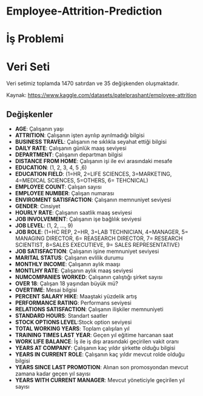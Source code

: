 # Employee-Attrition-Prediction

# İş Problemi


# Veri Seti
Veri setimiz toplamda 1470 satırdan ve 35 değişkenden oluşmaktadır.

Kaynak: https://www.kaggle.com/datasets/patelprashant/employee-attrition
## Değişkenler
* **AGE**: Çalışanın yaşı
* **ATTRITION**: Çalışanın işten ayrılıp ayrılmadığı bilgisi
* **BUSINESS TRAVEL**: Çalışanın ne sıklıkla seyahat ettiği bilgisi
* **DAILY RATE**: Çalışanın günlük maaş seviyesi
* **DEPARTMENT**: Çalışanın departman bilgisi
* **DISTANCE FROM HOME**: Çalışanın işi ile evi arasındaki mesafe
* **EDUCATION**: (1, 2, 3, 4, 5 ,6)
* **EDUCATION FIELD**: (1=HR, 2=LIFE SCIENCES, 3=MARKETING, 4=MEDICAL SCIENCES, 5=OTHERS, 6= TEHCNICAL)
* **EMPLOYEE COUNT**: Çalışan sayısı
* **EMPLOYEE NUMBER**: Çalışan numarası
* **ENVIROMENT SATISFACTION**: Çalışanın memnuniyet seviyesi
* **GENDER**: Cinsiyet
* **HOURLY RATE**: Çalışanın saatlik maaş seviyesi
* **JOB INVOLVEMENT**: Çalışanın işe bağlılık seviyesi
* **JOB LEVEL**: (1, 2, ..., 9)
* **JOB ROLE**: (1=HC REP, 2=HR, 3=LAB TECHNICIAN, 4=MANAGER, 5= MANAGING DIRECTOR, 6= REASEARCH DIRECTOR, 7= RESEARCH SCIENTIST, 8=SALES EXECUTIEVE, 9= SALES REPRESENTATIVE)
* **JOB SATISFACTION**: Çalışanın işine memnuniyet seviyesi
* **MARITAL STATUS**: Çalışanın evlilik durumu
* **MONTHLY INCOME**: Çalışanın aylık maaşı
* **MONTLHY RATE**: Çalışanın aylık maaş seviyesi
* **NUMCOMPANIES WORKED**: Çalışanın çalıştığı şirket sayısı
* **OVER 18**: Çalışan 18 yaşından büyük mü?
* **OVERTIME**: Mesai bilgisi
* **PERCENT SALARY HIKE**: Maaştaki yüzdelik artış
* **PERFORMANCE RATING**: Performans seviyesi
* **RELATIONS SATISFACTION**: Çalışanın ilişkiler memnuniyeti
* **STANDARD HOURS**: Standart saatler
* **STOCK OPTIONS LEVEL**:Stock option seviyesi
* **TOTAL WORKING YEARS**: Toplam çalışılan yıl
* **TRAINING TIMES LAST YEAR**: Geçen yıl eğitime harcanan saat
* **WORK LIFE BALANCE**: İş ile iş dışı arasındaki geçirilen vakit oranı
* **YEARS AT COMPANY**: Çalışanın kaç yıldır şirkette olduğu bilgisi
* **YEARS IN CURRENT ROLE**: Çalışanın kaç yıldır mevcut rolde olduğu bilgisi
* **YEARS SINCE LAST PROMOTION**: Alınan son promosyondan mevcut zamana kadar geçen yıl sayısı
* **YEARS WITH CURRENT MANAGER**: Mevcut yöneticiyle geçirilen yıl sayısı
